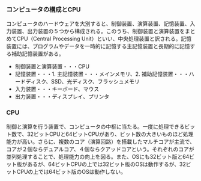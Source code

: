### コンピュータの構成とCPU
コンピュータのハードウェアを大別すると、制御装置、演算装置、記憶装置、入力装置、出力装置の５つから構成される。このうち、制御装置と演算装置をまとめてCPU（Central Processing Unit）といい、中央処理装置と訳される。記憶装置には、プログラムやデータを一時的に記憶する主記憶装置と長期的に記憶する補助記憶装置がある。
- 制御装置と演算装置・・・CPU
- 記憶装置・・・1. 主記憶装置・・・メインメモリ、2. 補助記憶装置・・・ハードディスク、SSD、光ディスク、フラッシュメモリ
- 入力装置・・・キーボード、マウス
- 出力装置・・・ディスプレイ、プリンタ
### CPU
制御と演算を行う装置で、コンピュータの中枢に当たる。一度に処理できるビット数で、32ビットCPUと64ビットCPUがあり、ビット数の大きいものほど処理能力が高い。さらに、複数のコア（演算回路）を搭載したマルチコアが主流で、コアが２個ならデュアルコア、４個ならクアッドコアという。それぞれのコアが並列処理することで、処理能力の向上を図る。また、OSにも32ビット版と64ビット版があるが、64ビットCPUの上では32ビット版のOSは動作するが、32ビットCPUの上では64ビット版のOSは動作しない。
